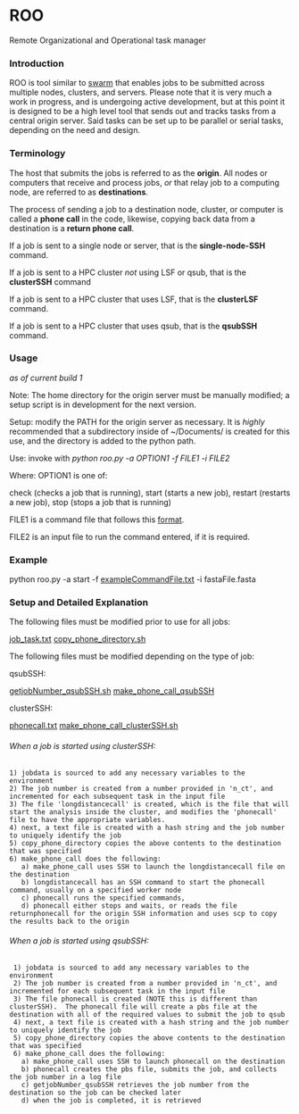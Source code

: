 # ROO
Remote Organizational and Operational task manager

### Introduction
ROO is tool similar to [swarm](https://hpc.nih.gov/apps/swarm.html) that enables jobs to be submitted across multiple nodes, clusters, and servers.  Please note that it is very much a work in progress, and is undergoing active development, but at this point it is designed to be a high level tool that sends out and tracks tasks from a central origin server.  Said tasks can be set up to be parallel or serial tasks, depending on the need and design.

### Terminology

The host that submits the jobs is referred to as the **origin**.  All nodes or computers that receive and process jobs, *or* that relay job to a computing node, are referred to as **destinations**.

The process of sending a job to a destination node, cluster, or computer is called a **phone call** in the code, likewise, copying back data from a destination is a **return phone call**.

If a job is sent to a single node or server, that is the **single-node-SSH** command.

If a job is sent to a HPC cluster *not* using LSF or qsub, that is the **clusterSSH** command

If a job is sent to a HPC cluster that uses LSF, that is the **clusterLSF** command.

If a job is sent to a HPC cluster that uses qsub, that is the **qsubSSH** command.

### Usage
*as of current build 1*

Note: The home directory for the origin server must be manually modified; a setup script is in development for the next version.

Setup: modify the PATH for the origin server as necessary.  It is *highly* recommended that a subdirectory inside of ~/Documents/ is created for this use, and the directory is added to the python path.

Use: invoke with *python roo.py -a OPTION1 -f FILE1 -i FILE2*

Where:
OPTION1 is one of: 

check (checks a job that is running), start (starts a new job), restart (restarts a new job), stop (stops a job that is running)

FILE1 is a command file that follows this [format](https://github.com/disulfidebond/ROO/blob/master/commandFileTemplate.txt).

FILE2 is an input file to run the command entered, if it is required.


### Example

python roo.py -a start -f [exampleCommandFile.txt](https://github.com/disulfidebond/ROO/blob/master/commandFileTemplateExample.txt) -i fastaFile.fasta


### Setup and Detailed Explanation

The following files must be modified prior to use for all jobs:

[job_task.txt](https://github.com/disulfidebond/ROO/blob/master/job_task.txt)
[copy_phone_directory.sh](https://github.com/disulfidebond/ROO/blob/master/copy_phone_directory.sh)

The following files must be modified depending on the type of job:

qsubSSH:

[getjobNumber_qsubSSH.sh](https://github.com/disulfidebond/ROO/blob/master/getjobnumber_qsubSSH.sh)
[make_phone_call_qsubSSH](https://github.com/disulfidebond/ROO/blob/master/make_phone_call_qsubSSH.sh) 

clusterSSH:

[phonecall.txt](https://github.com/disulfidebond/ROO/blob/master/phone_call.txt)
[make_phone_call_clusterSSH.sh](https://github.com/disulfidebond/ROO/blob/master/make_phone_call_clusterSSH.sh)

###### When a job is started using clusterSSH:
    
    1) jobdata is sourced to add any necessary variables to the environment
    2) The job number is created from a number provided in 'n_ct', and incremented for each subsequent task in the input file
    3) The file 'longdistancecall' is created, which is the file that will start the analysis inside the cluster, and modifies the 'phonecall' file to have the appropriate variables.
    4) next, a text file is created with a hash string and the job number to uniquely identify the job
    5) copy_phone_directory copies the above contents to the destination that was specified
    6) make_phone_call does the following:
       a) make_phone_call uses SSH to launch the longdistancecall file on the destination
       b) longdistancecall has an SSH command to start the phonecall command, usually on a specified worker node
       c) phonecall runs the specified commands, 
       d) phonecall either stops and waits, or reads the file returnphonecall for the origin SSH information and uses scp to copy the results back to the origin

###### When a job is started using qsubSSH:

     1) jobdata is sourced to add any necessary variables to the environment
     2) The job number is created from a number provided in 'n_ct', and incremented for each subsequent task in the input file
     3) The file phonecall is created (NOTE this is different than clusterSSH).  The phonecall file will create a pbs file at the destination with all of the required values to submit the job to qsub
     4) next, a text file is created with a hash string and the job number to uniquely identify the job
     5) copy_phone_directory copies the above contents to the destination that was specified
     6) make_phone_call does the following:
       a) make_phone_call uses SSH to launch phonecall on the destination
       b) phonecall creates the pbs file, submits the job, and collects the job number in a log file
       c) getjobNumber_qsubSSH retrieves the job number from the destination so the job can be checked later
       d) when the job is completed, it is retrieved
